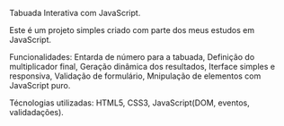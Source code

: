 Tabuada Interativa com JavaScript.

Este é um projeto simples criado com parte dos meus estudos em JavaScript.

Funcionalidades:
Entarda de número para a tabuada,
Definição do multiplicador final,
Geração dinâmica dos resultados,
Iterface simples e responsiva,
Validação de formulário,
Mnipulação de elementos com JavaScript puro.

Técnologias utilizadas:
HTML5,
CSS3,
JavaScript(DOM, eventos, validadações).
